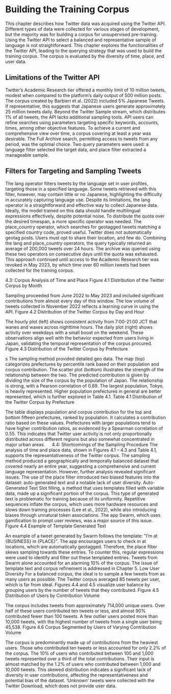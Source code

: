 # Building the Training Corpus

This chapter describes how Twitter data was acquired using the Twitter API. Different types of data were collected for various stages of development, but the majority was for building a corpus for unsupervised pre-training. Using the Twitter API to select a balanced and representative sample of language is not straightforward. This chapter explores the functionalities of the Twitter API, leading to the querying strategy that was used to build the training corpus. The corpus is evaluated by the diversity of time, place, and user data.

## Limitations of the Twitter API
Twitter’s Academic Research tier offered a monthly limit of 10 million tweets, modest when compared to the platform’s daily output of 500 million posts. The corpus created by Barbieri et al. (2022) included 5% Japanese Tweets. If representative, this suggests that Japanese users generate approximately 25 million tweets daily. Beyond the Twitter Sample stream, which distributes 1% of all tweets, the API lacks additional sampling tools. API users can refine searches using parameters targeting specific keywords, accounts, times, among other objective features. To achieve a current and comprehensive view over time, a corpus covering at least a year was desirable. The Full Archive search, permitting access to tweets from any period, was the optimal choice. Two query parameters were used: a language filter selected the target data, and place filter extracted a manageable sample.

## Filters for Targeting and Sampling Tweets
The lang operator filters tweets by the language set in user profiles, targeting those in a specified language. Some tweets retrieved with this filter, however, may contain little or no Japanese, highlighting the difficulty in accurately capturing language use. Despite its limitations, the lang operator is a straightforward and effective way to collect Japanese data. Ideally, the model trained on this data should handle multilingual expressions effectively, despite potential noise.
To distribute the quota over the desired timespan, a more specific operator was needed. The place_country operator, which searches for geotagged tweets matching a specified country code, proved useful. Twitter does not automatically geotag posts. Users must opt to share their location, and few do. Combining the lang and place_country operators, the query typically returned an average of 200,000 tweets over 24 hours. The archive was queried using these two operators on consecutive days until the quota was exhausted. This approach continued until access to the Academic Research tier was revoked in May 2023, by which time over 60 million tweets had been collected for the training corpus.

4.3: Corpus Analysis of Time and Place
Figure 4.1 Distribution of the Twitter Corpus by Month
 
Sampling proceeded from June 2022 to May 2023 and included significant contributions from almost every day of this window. The low volume of tweets collected in November 2022 reflects a learning curve in using the API.
Figure 4.2 Distribution of the Twitter Corpus by Day and Hour
  
The hourly plot (left) shows consistent activity from 7:00-21:00 JCT that wanes and waxes across nighttime hours. The daily plot (right) shows activity over weekdays with a small boost on the weekend. These observations align well with the behavior expected from users living in Japan, validating the temporal representation of the corpus procured.
Figure 4.3 Distribution of the Twitter Corpus by Prefecture
 
 s
The sampling method provided detailed geo data. The map (top) categorizes prefectures by percentile rank based on their population and corpus contribution. The scatter plot (bottom) illustrates the strength of the relationship between the two. The predicted contribution is given by dividing the size of the corpus by the population of Japan. The relationship is strong, with a Pearson correlation of 0.89. The largest population, Tokyo, is heavily represented. Higher population prefectures in general are better represented, which is further explored in Table 4.1.
Table 4.1 Distribution of the Twitter Corpus by Prefecture
 
The table displays population and corpus contribution for the top and bottom fifteen prefectures, ranked by population. It calculates a contribution ratio based on these values. Prefectures with larger populations tend to have higher contribution ratios, as evidenced by a Spearman correlation of 0.55. This indicates that Twitter user activity is not only proportionally distributed across different regions but also somewhat concentrated in major urban areas.
 
4.4: Shortcomings of the Sampling Procedure
The analysis of time and place data, shown in Figures 4.1 – 4.3 and Table 4.1, supports the representativeness of the Twitter corpus. The sampling method produced a geographically and temporally balanced dataset that covered nearly an entire year, suggesting a comprehensive and current language representation.  However, further analysis revealed significant issues. The use of the place filter introduced two biased features into the dataset: auto-generated text and a notable lack of user diversity.
Auto-Generated Text
Slot filling, a method that uses templates filled with variable data, made up a significant portion of the corpus. This type of generated text is problematic for training because of its uniformity. Repetitive sequences inflate the corpus, which uses more hardware resources and slows down training processes (Lee et al., 2022), while also introducing biases through unnatural token associations. The app Swarm, which uses gamification to prompt user reviews, was a major source of this issue.
Figure 4.4 Example of Template Generated Text
 
An example of a tweet generated by Swarm follows the template: "I’m at {BUSINESS} in {PLACE}". 
The app encourages users to check in at locations, which are automatically geotagged. Therefore, the place filter skews sampling towards these entries. To counter this, regular expressions were used to identify and filter out these templated entries. Tweets from Swarm alone accounted for an alarming 10% of the corpus. The issue of template text and corpus refinement is addressed in Chapter 5.
Low User Diversity
For a balanced corpus, the ideal is to sample a few tweets from as many users as possible. The Twitter corpus averaged 85 tweets per user, which is far from ideal. Figures 4.4 and 4.5 visualize user balance by grouping users by the number of tweets that they contributed.
Figure 4.5 Distribution of Users by Contribution Volume
 
 
The corpus includes tweets from approximately 714,000 unique users. Over half of these users contributed ten tweets or less, and almost 90% contributed fewer than 100 tweets. A few outlier users posted more than 10,000 tweets, with the highest number of tweets from a single user being 45,538.
Figure 4.6 Corpus Segmented by Users of Varying Contribution Volume
 
 
The corpus is predominantly made up of contributions from the heaviest users. Those who contributed ten tweets or less accounted for only 2.2% of the corpus. The 10% of users who contributed between 100 and 1,000 tweets represented over a third of the total contributions. Their input is almost matched by the 1.2% of users who contributed between 1,000 and 10,000 tweets. This skewed distribution indicates a significant lack of diversity in user contributions, affecting the representativeness and potential bias of the dataset. ‘Unknown’ tweets were collected with the Twitter Download, which does not provide user data.

